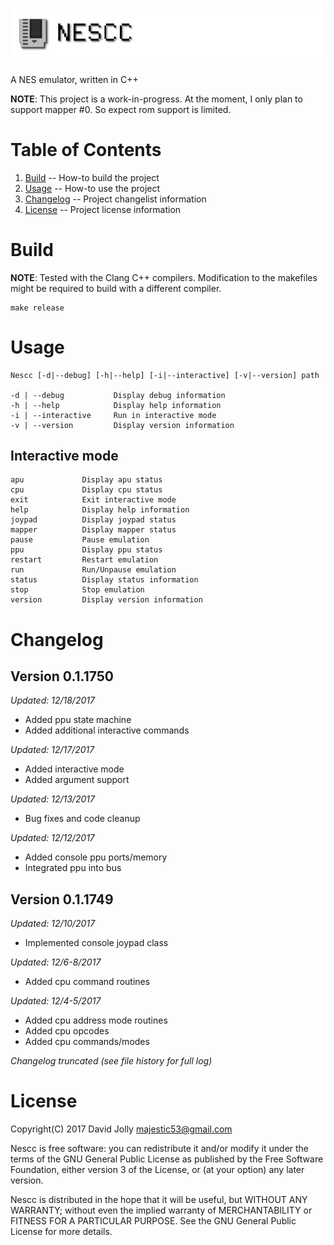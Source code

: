 ![Nescc](https://github.com/majestic53/nescc/blob/master/asset/logo.png "Nescc")
=====

A NES emulator, written in C++

__NOTE__: This project is a work-in-progress. At the moment, I only plan to support mapper #0. So expect rom support is limited.

Table of Contents
=================

1. [Build](https://github.com/majestic53/nescc#build) -- How-to build the project
1. [Usage](https://github.com/majestic53/nescc#usage) -- How-to use the project
2. [Changelog](https://github.com/majestic53/nescc#changelog) -- Project changelist information
3. [License](https://github.com/majestic53/nescc#license) -- Project license information

Build
=====

__NOTE__: Tested with the Clang C++ compilers. Modification to the makefiles might be required to build with a different compiler.

```
make release
```

Usage
=====

```
Nescc [-d|--debug] [-h|--help] [-i|--interactive] [-v|--version] path

-d | --debug           Display debug information
-h | --help            Display help information
-i | --interactive     Run in interactive mode
-v | --version         Display version information
```

Interactive mode
----------------

```
apu             Display apu status
cpu             Display cpu status
exit            Exit interactive mode
help            Display help information
joypad          Display joypad status
mapper          Display mapper status
pause           Pause emulation
ppu             Display ppu status
restart         Restart emulation
run             Run/Unpause emulation
status          Display status information
stop            Stop emulation
version         Display version information
```

Changelog
=========

Version 0.1.1750
----------------
*Updated: 12/18/2017*

* Added ppu state machine
* Added additional interactive commands

*Updated: 12/17/2017*

* Added interactive mode
* Added argument support

*Updated: 12/13/2017*

* Bug fixes and code cleanup

*Updated: 12/12/2017*

* Added console ppu ports/memory
* Integrated ppu into bus

Version 0.1.1749
----------------
*Updated: 12/10/2017*

* Implemented console joypad class

*Updated: 12/6-8/2017*

* Added cpu command routines

*Updated: 12/4-5/2017*

* Added cpu address mode routines
* Added cpu opcodes
* Added cpu commands/modes

*Changelog truncated (see file history for full log)*

License
=======

Copyright(C) 2017 David Jolly <majestic53@gmail.com>

Nescc is free software: you can redistribute it and/or modify
it under the terms of the GNU General Public License as published by
the Free Software Foundation, either version 3 of the License, or
(at your option) any later version.

Nescc is distributed in the hope that it will be useful,
but WITHOUT ANY WARRANTY; without even the implied warranty of
MERCHANTABILITY or FITNESS FOR A PARTICULAR PURPOSE.  See the
GNU General Public License for more details.
